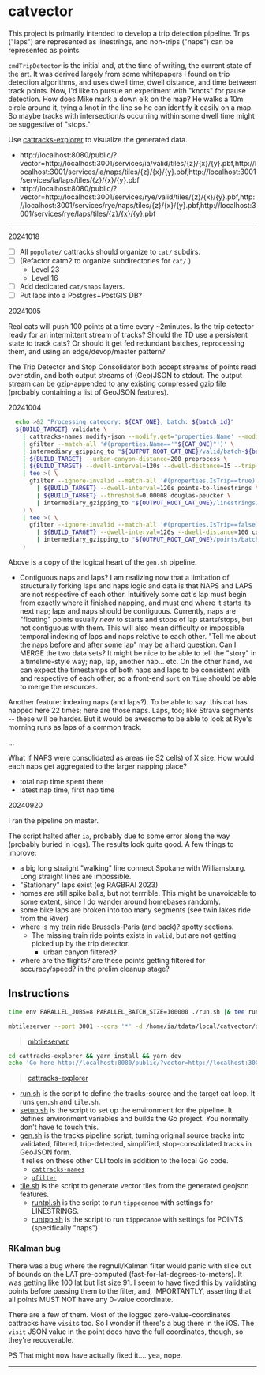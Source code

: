 # catvector

This project is primarily intended to develop a trip detection pipeline.
Trips ("laps") are represented as linestrings, 
and non-trips ("naps") can be represented as points.

`cmdTripDetector` is the initial and, at the time of writing, the current state of the art.
It was derived largely from some whitepapers I found on trip detection algorithms, and
uses dwell time, dwell distance, and time between track points.
Now, I'd like to pursue an experiment with "knots" for pause detection.
How does Mike mark a down elk on the map? He walks a 10m circle around it, tying a knot in the line
so he can identify it easily on a map. So maybe tracks with intersection/s occurring within some dwell
time might be suggestive of "stops."

Use [cattracks-explorer](https://github.com/rotblauer/cattracks-explorer) to visualize the generated data.
- http://localhost:8080/public/?vector=http://localhost:3001/services/ia/valid/tiles/{z}/{x}/{y}.pbf,http://localhost:3001/services/ia/naps/tiles/{z}/{x}/{y}.pbf,http://localhost:3001/services/ia/laps/tiles/{z}/{x}/{y}.pbf
- http://localhost:8080/public/?vector=http://localhost:3001/services/rye/valid/tiles/{z}/{x}/{y}.pbf,http://localhost:3001/services/rye/naps/tiles/{z}/{x}/{y}.pbf,http://localhost:3001/services/rye/laps/tiles/{z}/{x}/{y}.pbf

---

20241018

- [ ] All `populate/` cattracks should organize to `cat/` subdirs. 
- [ ] (Refactor catm2 to organize subdirectories for `cat/`.)
  - Level 23
  - Level 16
- [ ] Add dedicated `cat/snaps` layers.
- [ ] Put laps into a Postgres+PostGIS DB? 

20241005

Real cats will push 100 points at a time every ~2minutes.
Is the trip detector ready for an intermittent stream of tracks?
Should the TD use a persistent state to track cats?
Or should it get fed redundant batches, reprocessing them, and using
an edge/devop/master pattern? 

The Trip Detector and Stop Consolidator both accept streams of points read over stdin,
and both output streams of (Geo)JSON to stdout. The output stream can be gzip-appended
to any existing compressed gzip file (probably containing a list of GeoJSON features).



20241004

```sh
  echo >&2 "Processing category: ${CAT_ONE}, batch: ${batch_id}"
  ${BUILD_TARGET} validate \
    | cattracks-names modify-json --modify.get='properties.Name' --modify.set='properties.Name' \
    | gfilter --match-all '#(properties.Name=='"${CAT_ONE}"')' \
    | intermediary_gzipping_to "${OUTPUT_ROOT_CAT_ONE}/valid/batch-${batch_id}.json.gz" \
    | ${BUILD_TARGET} --urban-canyon-distance=200 preprocess \
    | ${BUILD_TARGET} --dwell-interval=120s --dwell-distance=15 --trip-start-interval=30s --speed-threshold=0.5 trip-detector \
    | tee >( \
      gfilter --ignore-invalid --match-all '#(properties.IsTrip==true)' \
        | ${BUILD_TARGET} --dwell-interval=120s points-to-linestrings \
        | ${BUILD_TARGET} --threshold=0.00008 douglas-peucker \
        | intermediary_gzipping_to "${OUTPUT_ROOT_CAT_ONE}/linestrings/batch-${batch_id}.json.gz" \
    ) \
    | tee >( \
      gfilter --ignore-invalid --match-all '#(properties.IsTrip==false),#(properties.MotionStateReason!="reset")' \
        | ${BUILD_TARGET} --dwell-interval=120s --dwell-distance=100 consolidate-stops \
        | intermediary_gzipping_to "${OUTPUT_ROOT_CAT_ONE}/points/batch-${batch_id}.json.gz" \
    )
```

Above is a copy of the logical heart of the `gen.sh` pipeline.

- Contiguous naps and laps?
I am realizing now that a limitation of structurally forking laps and naps logic and data
is that NAPS and LAPS are not respective of each other. Intuitively some cat's lap must begin from exactly where it finished napping, and must end where it starts its next nap; laps and naps should be contiguous. Currently, naps are "floating" points usually _near_ to starts and stops of lap starts/stops, but not contiguous with them. This will also mean difficulty or impossible temporal indexing of laps and naps relative to each other. "Tell me about the naps before and after some lap" may be a hard question. Can I MERGE the two data sets? It might be nice to be able to tell the "story" in a timeline-style way; nap, lap, another nap... etc. On the other hand, we can expect the timestamps of both naps and laps to be consistent with and respective of each other; so a front-end `sort` on `Time` should be able to merge the resources. 

Another feature: indexing naps (and laps?). To be able to say: this cat has napped here 22 times; here are those naps.
Laps, too; like Strava segments -- these will be harder. But it would be awesome to be able to look at Rye's
morning runs as laps of a common track.   

...

What if NAPS were consolidated as areas (ie S2 cells) of X size.
How would each naps get aggregated to the larger napping place?
- total nap time spent there
- latest nap time, first nap time


20240920

I ran the pipeline on master.

The script halted after `ia`, probably due to some error along the way (probably buried in logs).
The results look quite good.
A few things to improve:
- a big long straight "walking" line connect Spokane with Williamsburg. Long straight lines are impossible.
- "Stationary" laps exist (eg RAGBRAI 2023)
- homes are still spike balls, but not terrrible. This might be unavoidable to some extent, since I do wander around homebases randomly.
- some bike laps are broken into too many segments (see twin lakes ride from the River)
- where is my train ride Brussels-Paris (and back)? spotty sections.
  - The missing train ride points exists in `valid`, but are not getting picked up by the trip detector.
    - urban canyon filtered?
- where are the flights? are these points getting filtered for accuracy/speed? in the prelim cleanup stage?

## Instructions

```sh
time env PARALLEL_JOBS=8 PARALLEL_BATCH_SIZE=100000 ./run.sh |& tee run.out
```

```sh
mbtileserver --port 3001 --cors '*' -d /home/ia/tdata/local/catvector/direct-master --verbose --enable-fs-watch
```
> [mbtileserver](https://github.com/rotblauer/mbtileserver)

```sh
cd cattracks-explorer && yarn install && yarn dev
echo 'Go here http://localhost:8080/public/?vector=http://localhost:3001/services/ia/laps/tiles/{z}/{x}/{y}.pbf,http://localhost:3001/services/ia/naps/tiles/{z}/{x}/{y}.pbf,http://localhost:3001/services/ia/valid/tiles/{z}/{x}/{y}.pbf'
```
> [cattracks-explorer](https://github.com/rotblauer/cattracks-explorer)


- [run.sh](run.sh) is the script to define the tracks-source and the target cat loop. It runs `gen.sh` and `tile.sh`. 
- [setup.sh](setup.sh) is the script to set up the environment for the pipeline. It defines environment variables and builds the Go project.
  You normally don't have to touch this.
- [gen.sh](gen.sh) is the tracks pipeline script, turning original source tracks into validated, filtered, trip-detected, simplified, stop-consolidated tracks in GeoJSON form.   
  It relies on these other CLI tools in addition to the local Go code. 
  - [`cattracks-names`](https://github.com/rotblauer/cattracks-names)
  - [`gfilter`](https://github.com/rotblauer/gfilter)
- [tile.sh](tile.sh) is the script to generate vector tiles from the generated geojson features.
  - [runtpl.sh](runtpl.sh) is the script to run `tippecanoe` with settings for LINESTRINGS.
  - [runtpp.sh](runtpp.sh) is the script to run `tippecanoe` with settings for POINTS (specifically "naps").


### RKalman bug
There was a bug where the regnull/Kalman filter would panic
with slice out of bounds on the LAT pre-computed (fast-for-lat-degrees-to-meters).
It was getting like 100 lat but list size 91. 
I seem to have fixed this by validating points before passing them to the filter,
and, IMPORTANTLY, asserting that all points MUST NOT have any 0-value coordinate.

There are a few of them. Most of the logged zero-value-coordinates cattracks
have `visit`s too. So I wonder if there's a bug there in the iOS. The `visit` JSON value in the point does have the full coordinates, though, so they're recoverable.

PS That might now have actually fixed it.... yea, nope.

---
